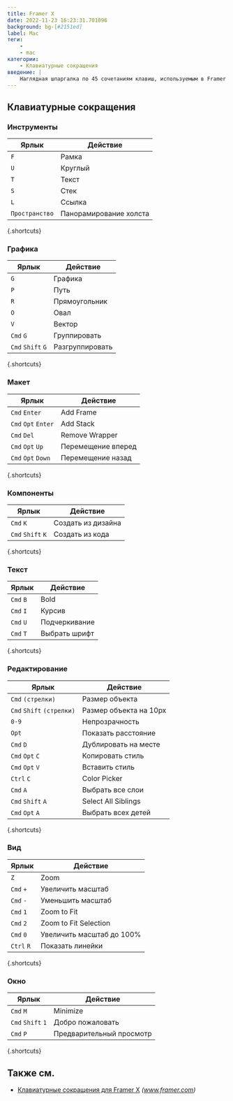 ```yaml
---
title: Framer X
date: 2022-11-23 16:23:31.701096
background: bg-[#2151ed]
label: Mac
теги:
    -
    - mac
категории:
    - Клавиатурные сокращения
введение: |
    Наглядная шпаргалка по 45 сочетаниям клавиш, используемым в Framer X. Это приложение предназначено только для MacOS.
---
```




Клавиатурные сокращения
------------------



### Инструменты

Ярлык | Действие
---|---
`F` | Рамка
`U` | Круглый
`T` | Текст
`S` | Стек
`L` | Ссылка
`Пространство` | Панорамирование холста
{.shortcuts}


### Графика

Ярлык | Действие
---|---
`G` | Графика
`P` | Путь
`R` | Прямоугольник
`O` | Овал
`V` | Вектор
`Cmd` `G` | Группировать
`Cmd` `Shift` `G` | Разгруппировать
{.shortcuts}


### Макет

Ярлык | Действие
---|---
`Cmd` `Enter` | Add Frame
`Cmd` `Opt` `Enter` | Add Stack
`Cmd` `Del` | Remove Wrapper
`Cmd` `Opt` `Up` | Перемещение вперед
`Cmd` `Opt` `Down` | Перемещение назад
{.shortcuts}


### Компоненты

Ярлык | Действие
---|---
`Cmd` `K` | Создать из дизайна
`Cmd` `Shift` `K` | Создать из кода
{.shortcuts}


### Текст

Ярлык | Действие
---|---
`Cmd` `B` | Bold
`Cmd` `I` | Курсив
`Cmd` `U` | Подчеркивание
`Cmd` `T` | Выбрать шрифт
{.shortcuts}


### Редактирование

Ярлык | Действие
---|---
`Cmd` `(стрелки)` | Размер объекта
`Cmd` `Shift` `(стрелки)` | Размер объекта на 10px
`0-9` | Непрозрачность
`Opt` | Показать расстояние
`Cmd` `D` | Дублировать на месте
`Cmd` `Opt` `C` | Копировать стиль
`Cmd` `Opt` `V` | Вставить стиль
`Ctrl` `C` | Color Picker
`Cmd` `A` | Выбрать все слои
`Cmd` `Shift` `A` | Select All Siblings
`Cmd` `Opt` `A` | Выбрать всех детей
{.shortcuts}


### Вид

Ярлык | Действие
---|---
`Z` | Zoom
`Cmd` `+` | Увеличить масштаб
`Cmd` `-` | Уменьшить масштаб
`Cmd` `1` | Zoom to Fit
`Cmd` `2` | Zoom to Fit Selection
`Cmd` `0` | Увеличить масштаб до 100%
`Ctrl` `R` | Показать линейки
{.shortcuts}


### Окно

Ярлык | Действие
---|---
`Cmd` `M` | Minimize
`Cmd` `Shift` `1` | Добро пожаловать
`Cmd` `P` | Предварительный просмотр
{.shortcuts}




Также см.
--------
- [Клавиатурные сокращения для Framer X](https://www.framer.com/support/using-framer-x/shortcuts/) _(www.framer.com)_

